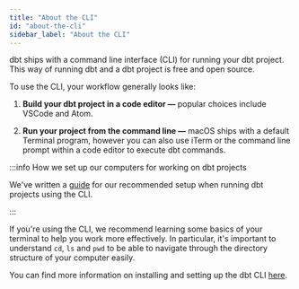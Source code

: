 ```yaml
---
title: "About the CLI"
id: "about-the-cli"
sidebar_label: "About the CLI"
---
```


dbt ships with a command line interface (CLI) for running your dbt project. This way of running dbt and a dbt project is free and open source.

To use the CLI, your workflow generally looks like:
1. **Build your dbt project in a code editor &mdash;** popular choices include VSCode and Atom.

1. **Run your project from the command line &mdash;** macOS ships with a default Terminal program, however you can also use iTerm or the command line prompt within a code editor to execute dbt commands.

:::info How we set up our computers for working on dbt projects

We've written a [guide](https://discourse.getdbt.com/t/how-we-set-up-our-computers-for-working-on-dbt-projects/243) for our recommended setup when running dbt projects using the CLI.

:::

If you're using the CLI, we recommend learning some basics of your terminal to help you work more effectively. In particular, it's important to understand `cd`, `ls` and `pwd` to be able to navigate through the directory structure of your computer easily.

You can find more information on installing and setting up the dbt CLI [here](/dbt-cli/cli-overview).
